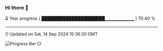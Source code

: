 ### Hi there 👋

⏳ Year progress { █████████████████████▁▁▁▁▁▁▁▁▁ } 70.40 %

---

⏰ Updated on Sat, 14 Sep 2024 15:36:20 GMT

![Progress Bar CI](https://github.com/IshwaranRudhara/GIT-ACTION/workflows/Progress%20Bar%20CI/badge.svg)
